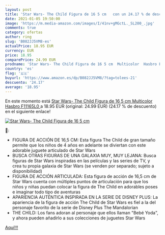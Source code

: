 ```yaml
---
layout: post
title: 'Star Wars- The Child Figura de 16 5 cm   con un 24.17 % de descuento'
date: 2021-01-05 19:50:00
image: 'https://m.media-amazon.com/images/I/41nv+gMGctL._SL200_.jpg'
comments: true
category: ofertas
author: ring
slug: 'B082JJ5VM8-es'
actualPrice: 18.95 EUR
currency: EUR
price: 18.95
comparePrice: 24.99 EUR
prodname: 'Star Wars- The Child Figura de 16 5 cm  Multicolor  Hasbro F11165L0 '
country: 'es'
flag: '🇪🇸'
buyurl: 'https://www.amazon.es/dp/B082JJ5VM8/?tag=tolees-21'
descuento: '24.17'
average: '18.95'
---
```


En este momento está [Star Wars- The Child Figura de 16 5 cm  Multicolor  Hasbro F11165L0 ](https://www.amazon.es/dp/B082JJ5VM8/?tag=tolees-21) a 18.95 EUR (original: 24.99 EUR) (24.17 %  de descuento) en el siguiente enlace!

[![Star Wars- The Child Figura de 16 5 cm  ](https://m.media-amazon.com/images/I/41nv+gMGctL._SL200_.jpg)](https://www.amazon.es/dp/B082JJ5VM8/?tag=tolees-21)

🔎:

- FIGURA DE ACCIÓN DE 16,5 CM: Esta figura The Child de gran tamaño permite que los niños de 4 años en adelante se diviertan con este adorable juguete articulado de Star Wars
- BUSCA OTRAS FIGURAS DE UNA GALAXIA MUY, MUY LEJANA: Busca figuras de Star Wars inspiradas en las películas y las series de TV, y crea tu propia galaxia de Star Wars (se venden por separado; sujeto a disponibilidad)
- FIGURA DE ACCIÓN ARTICULADA: Esta figura de acción de 16,5 cm de Star Wars cuenta con múltiples puntos de articulación para que los niños y niñas puedan colocar la figura de The Child en adorables poses e imaginar todo tipo de aventuras
- APARIENCIA AUTÉNTICA INSPIRADA EN LA SERIE DE DISNEY PLUS: La apariencia de la figura de acción The Child de Star Wars es fiel a la del personaje favorito de la serie de Disney Plus The Mandalorian
- THE CHILD: Los fans adoran al personaje que ellos llaman "Bebé Yoda", y ahora pueden añadirlo a sus colecciones de juguetes Star Wars

[Aquí!!!](https://www.amazon.es/dp/B082JJ5VM8/?tag=tolees-21)
